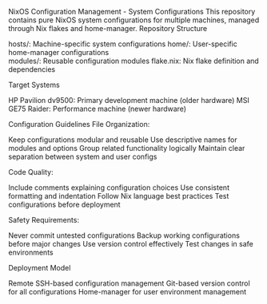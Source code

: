 NixOS Configuration Management - System Configurations
This repository contains pure NixOS system configurations for multiple machines, managed through Nix flakes and home-manager.
Repository Structure

hosts/: Machine-specific system configurations
home/: User-specific home-manager configurations  
modules/: Reusable configuration modules
flake.nix: Nix flake definition and dependencies

Target Systems

HP Pavilion dv9500: Primary development machine (older hardware)
MSI GE75 Raider: Performance machine (newer hardware)

Configuration Guidelines
File Organization:

Keep configurations modular and reusable
Use descriptive names for modules and options
Group related functionality logically
Maintain clear separation between system and user configs

Code Quality:

Include comments explaining configuration choices
Use consistent formatting and indentation
Follow Nix language best practices
Test configurations before deployment

Safety Requirements:

Never commit untested configurations
Backup working configurations before major changes
Use version control effectively
Test changes in safe environments

Deployment Model

Remote SSH-based configuration management
Git-based version control for all configurations
Home-manager for user environment management